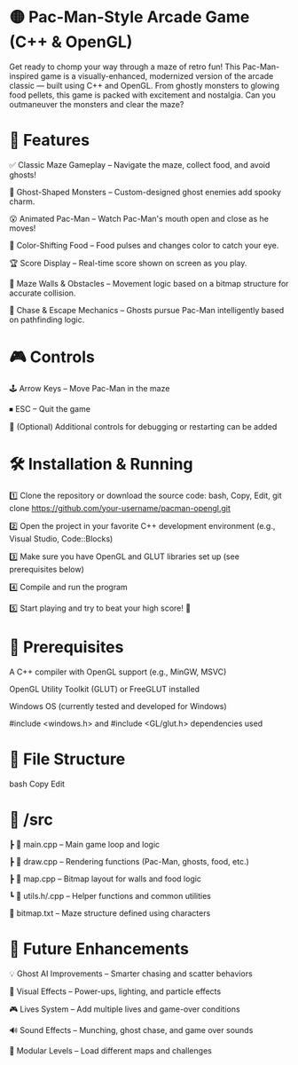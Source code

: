 # 🟡 Pac-Man-Style Arcade Game (C++ & OpenGL)
Get ready to chomp your way through a maze of retro fun! This Pac-Man-inspired game is a visually-enhanced, modernized version of the arcade classic — built using C++ and OpenGL. From ghostly monsters to glowing food pellets, this game is packed with excitement and nostalgia. Can you outmaneuver the monsters and clear the maze?

# 🚀 Features
✅ Classic Maze Gameplay – Navigate the maze, collect food, and avoid ghosts!

👻 Ghost-Shaped Monsters – Custom-designed ghost enemies add spooky charm.

😮 Animated Pac-Man – Watch Pac-Man's mouth open and close as he moves!

🌈 Color-Shifting Food – Food pulses and changes color to catch your eye.

🏆 Score Display – Real-time score shown on screen as you play.

🧱 Maze Walls & Obstacles – Movement logic based on a bitmap structure for accurate collision.

🎯 Chase & Escape Mechanics – Ghosts pursue Pac-Man intelligently based on pathfinding logic.

# 🎮 Controls
🕹 Arrow Keys – Move Pac-Man in the maze

⏹ ESC – Quit the game

🔁 (Optional) Additional controls for debugging or restarting can be added

# 🛠 Installation & Running
1️⃣ Clone the repository or download the source code:
bash, 
Copy,
Edit,
git clone https://github.com/your-username/pacman-opengl.git

2️⃣ Open the project in your favorite C++ development environment (e.g., Visual Studio, Code::Blocks)

3️⃣ Make sure you have OpenGL and GLUT libraries set up (see prerequisites below)

4️⃣ Compile and run the program

5️⃣ Start playing and try to beat your high score! 🎯

# 📌 Prerequisites
A C++ compiler with OpenGL support (e.g., MinGW, MSVC)

OpenGL Utility Toolkit (GLUT) or FreeGLUT installed

Windows OS (currently tested and developed for Windows)

#include <windows.h> and #include <GL/glut.h> dependencies used

# 📂 File Structure
bash
Copy
Edit

# 📁 /src
 ┣ 📄 main.cpp            – Main game loop and logic
 
 ┣ 📄 draw.cpp            – Rendering functions (Pac-Man, ghosts, food, etc.)
 
 ┣ 📄 map.cpp             – Bitmap layout for walls and food logic
 
 ┗ 📄 utils.h/.cpp        – Helper functions and common utilities
 
📄 bitmap.txt             – Maze structure defined using characters

# 🌟 Future Enhancements
💡 Ghost AI Improvements – Smarter chasing and scatter behaviors

🎨 Visual Effects – Power-ups, lighting, and particle effects

🎮 Lives System – Add multiple lives and game-over conditions

🔊 Sound Effects – Munching, ghost chase, and game over sounds

🧩 Modular Levels – Load different maps and challenges

